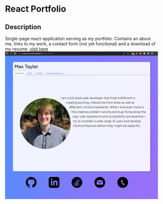 # React Portfolio

## Description

Single-page react-application serving as my portfolio. Contains an about me, links to my work, a contact form (not yet functional) and a download of my resume.
[visit here](https://maxbransontaylor.github.io/my-portfolio/#)
![landing page](./screenshot.png)
